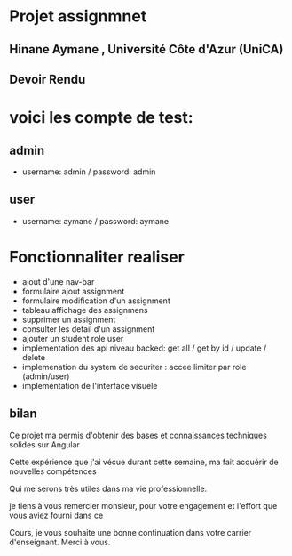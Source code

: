 
# Projet assignmnet
## Hinane Aymane , Université Côte d'Azur (UniCA)
## Devoir Rendu 

# voici les compte de test: 
## admin
- username: admin  /  password: admin
## user
- username: aymane / password: aymane

# Fonctionnaliter realiser

- ajout d'une nav-bar
- formulaire ajout assignment
- formulaire modification d'un assignment
- tableau affichage des assignmens
- supprimer un assignment
- consulter les detail d'un assignment
- ajouter un student role user 
- implementation des api niveau backed: get all / get by id / update / delete 
- implemenation du system de securiter : accee limiter par role (admin/user)
- implementation de l'interface visuele 


## bilan

Ce projet ma permis d'obtenir des bases et connaissances techniques solides sur Angular

Cette expérience que j'ai vécue durant cette semaine, ma fait acquérir de nouvelles compétences

Qui me serons très utiles dans ma vie professionnelle.

je tiens à vous remercier monsieur, pour votre engagement et l'effort que vous aviez fourni dans ce

Cours, je vous souhaite une bonne continuation dans votre carrier d'enseignant. Merci à vous.